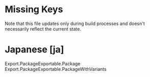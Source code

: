# Missing Keys
Note that this file updates only during build processes and doesn't necessarily reflect the current state.

# Japanese [ja]
Export.PackageExportable.Package  
Export.PackageExportable.PackageWithVariants  

